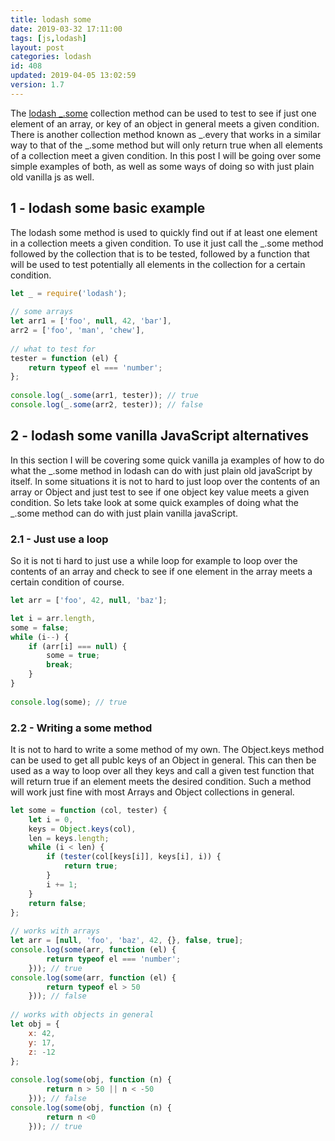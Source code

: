 ```yaml
---
title: lodash some
date: 2019-03-32 17:11:00
tags: [js,lodash]
layout: post
categories: lodash
id: 408
updated: 2019-04-05 13:02:59
version: 1.7
---
```


The [lodash \_.some](https://lodash.com/docs/4.17.11#some) collection method can be used to test to see if just one element of an array, or key of an object in general meets a given condition. There is another collection method known as \_.every that works in a similar way to that of the \_.some method but will only return true when all elements of a collection meet a given condition. In this post I will be going over some simple examples of both, as well as some ways of doing so with just plain old vanilla js as well.

<!-- more -->

## 1 - lodash some basic example

The lodash some method is used to quickly find out if at least one element in a collection meets a given condition. To use it just call the \_.some method followed by the collection that is to be tested, followed by a function that will be used to test potentially all elements in the collection for a certain condition.

```js
let _ = require('lodash');
 
// some arrays
let arr1 = ['foo', null, 42, 'bar'],
arr2 = ['foo', 'man', 'chew'],
 
// what to test for
tester = function (el) {
    return typeof el === 'number';
};
 
console.log(_.some(arr1, tester)); // true
console.log(_.some(arr2, tester)); // false
```

## 2 - lodash some vanilla JavaScript alternatives

In this section I will be covering some quick vanilla ja examples of how to do what the \_.some method in lodash can do with just plain old javaScript by itself. In some situations it is not to hard to just loop over the contents of an array or Object and just test to see if one object key value meets a given condition. So lets take  look at some quick examples of doing what the \_.some method can do with just plain vanilla javaScript.

### 2.1 - Just use a loop

So it is not ti hard to just use a while loop for example to loop over the contents of an array and check to see if one element in the array meets a certain condition of course.

```js
let arr = ['foo', 42, null, 'baz'];

let i = arr.length,
some = false;
while (i--) {
    if (arr[i] === null) {
        some = true;
        break;
    }
}
 
console.log(some); // true
```


### 2.2 - Writing a some method

It is not to hard to write a some method of my own. The Object.keys method can be used to get all publc keys of an Object in general. This can then be used as a way to loop over all they keys and call a given test function that will return true if an element meets the desired condition. Such a method will work just fine with most Arrays and Object collections in general.

```js
let some = function (col, tester) {
    let i = 0,
    keys = Object.keys(col),
    len = keys.length;
    while (i < len) {
        if (tester(col[keys[i]], keys[i], i)) {
            return true;
        }
        i += 1;
    }
    return false;
};
 
// works with arrays
let arr = [null, 'foo', 'baz', 42, {}, false, true];
console.log(some(arr, function (el) {
        return typeof el === 'number';
    })); // true
console.log(some(arr, function (el) {
        return typeof el > 50
    })); // false
 
// works with objects in general
let obj = {
    x: 42,
    y: 17,
    z: -12
};
 
console.log(some(obj, function (n) {
        return n > 50 || n < -50
    })); // false
console.log(some(obj, function (n) {
        return n <0
    })); // true
```